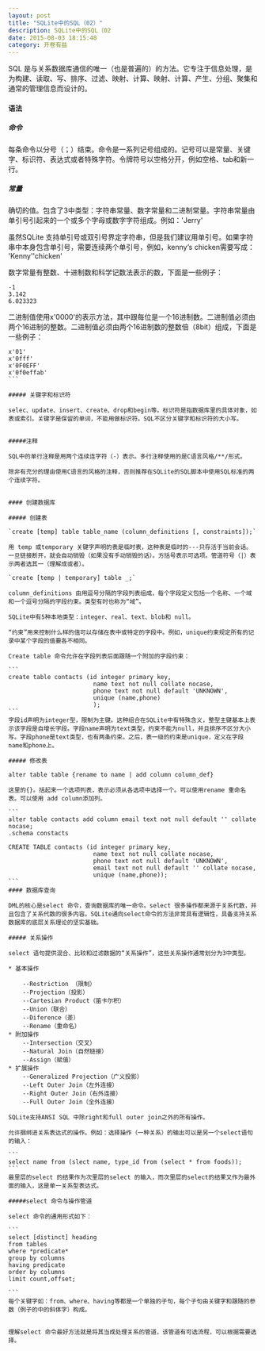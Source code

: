 ```yaml
---
layout: post
title: "SQLite中的SQL（02）"
description: SQLite中的SQL（02
date: 2015-08-03 18:15:48
category: 开卷有益
---
```


SQL 是与关系数据库通信的唯一（也是普遍的）的方法。它专注于信息处理，是为构建、读取、写、排序、过滤、映射、计算、映射、计算、产生、分组、聚集和通常的管理信息而设计的。



#### 语法

##### 命令
每条命令以分号（；）结束。命令是一系列记号组成的。记号可以是常量、关键字、标识符、表达式或者特殊字符。令牌符号以空格分开，例如空格、tab和新一行。

##### 常量

确切的值。包含了3中类型：字符串常量、数字常量和二进制常量。字符串常量由单引号引起来的一个或多个字母或数字字符组成。例如：'Jerry'

虽然SQLite 支持单引号或双引号界定字符串，但是我们建议用单引号。如果字符串中本身包含单引号，需要连续两个单引号，例如，kenny‘s chicken需要写成： 'Kenny''chicken'

数字常量有整数、十进制数和科学记数法表示的数，下面是一些例子：

```
-1
3.142
6.023323
```

二进制值使用x'0000'的表示方法，其中跟每位是一个16进制数。二进制值必须由两个16进制的整数。二进制值必须由两个16进制数的整数倍（8bit）组成，下面是一些例子：

````
x'01'
x'0fff'
x'0F0EFF'
x'0f0effab'
```

##### 关键字和标识符

selec、update、insert、create、drop和begin等。标识符是指数据库里的具体对象，如表或索引。关键字是保留的单词，不能用做标识符。SQL不区分关键字和标识符的大小写。


#####注释

SQL中的单行注释是用两个连续连字符（-）表示。多行注释使用的是C语言风格/**/形式。

除非有充分的理由使用C语言的风格的注释，否则推荐在SQLite的SQL脚本中使用SQL标准的两个连续字符。


#### 创建数据库

##### 创建表

`create [temp] table table_name (column_definitions [, constraints]);`

用 temp 或temporary 关键字声明的表是临时表，这种表是临时的---只存活于当前会话。一旦链接断开，就会自动销毁（如果没有手动销毁的话）。方括号表示可选项。管道符号（|）表示两者选其一（理解成或者）。

`create [temp | temporary] table _;`

column_definitions 由用逗号分隔的字段列表组成，每个字段定义包括一个名称、一个域和一个逗号分隔的字段约束。类型有时也称为“域”。

SQLite中有5种本地类型：integer、real、text、blob和 null。

“约束”用来控制什么样的值可以存储在表中或特定的字段中。例如，unique约束规定所有的记录中某个字段的值要各不相同。

Create table 命令允许在字段列表后面跟随一个附加的字段约束：

```
create table contacts (id integer primary key,
						name text not null collate nocase,
						phone text not null default 'UNKNOWN',
						unique (name,phone)
						);
```
字段id声明为integer型，限制为主键。这种组合在SQLite中有特殊含义，整型主键基本上表示该字段是自增长字段。字段name声明为text类型，约束不能为null，并且排序不区分大小写。字段phone是text类型，也有两条约束。之后，表一级的约束是unique，定义在字段name和phone上。

##### 修改表

alter table table {rename to name | add column column_def}

这里的{}。括起来一个选项列表，表示必须从各选项中选择一个。可以使用rename 重命名表。可以使用 add column添加列。

```
alter table contacts add column email text not null default '' collate nocase;
.schema constacts

CREATE TABLE contacts (id integer primary key,
						name text not null collate nocase,
						phone text not null default 'UNKNOWN', 
						email text not null default '' collate nocase,
						unique (name,phone));
```
#### 数据库查询

DML的核心是select 命令，查询数据库的唯一命令。select 很多操作都来源于关系代数，并且包含了关系代数的很多内容。SQLite通向select命令的方法非常具有逻辑性，具备支持关系数据库的底层关系理论的坚实基础。

##### 关系操作

select 语句提供混合、比较和过滤数据的“关系操作”，这些关系操作通常划分为3中类型。

* 基本操作
	
	--Restriction （限制）
	--Projection（投影）
	--Cartesian Product（笛卡尔积）
	--Union（联合）
	--Diference（差）
	--Rename（重命名）
* 附加操作
	--Intersection（交叉）
	--Natural Join（自然链接）
	--Assign（赋值）
* 扩展操作
	--Generalized Projection（广义投影）
	--Left Outer Join（左外连接）
	--Right Outer Join（右外连接）
	--Full Outer Join（全外连接）

SQLite支持ANSI SQL 中除right和full outer join之外的所有操作。

允许捆绑进关系表达式的操作。例如：选择操作（一种关系）的输出可以是另一个select语句的输入：

```
select name from (slect name, type_id from (select * from foods));
```
最里层的select 的结果作为次里层的select 的输入，而次里层的select的结果又作为最外面的输入，这是单一关系型表达式。

#####select 命令与操作管道

select 命令的通用形式如下：

```
select [distinct] heading
from tables
where *predicate*
group by columns
having predicate
order by columns
limit count,offset;

```
每个关键字如：from、where、having等都是一个单独的子句，每个子句由关键字和跟随的参数（例子的中的斜体字）构成。


理解select 命令最好方法就是将其当成处理关系的管道，该管道有可选流程，可以根据需要选择。





















